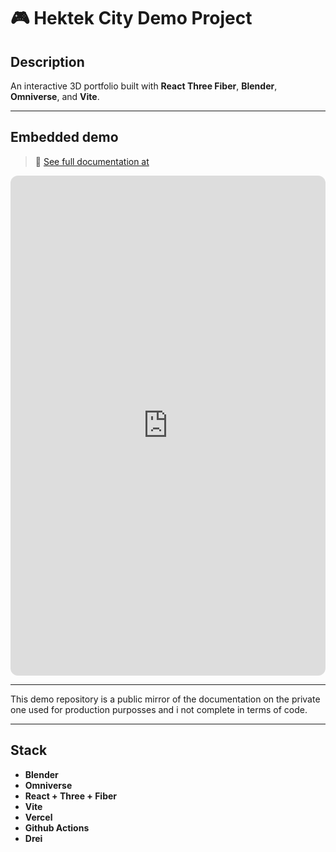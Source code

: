# 🎮 Hektek City Demo Project

## Description
An interactive 3D portfolio built with **React Three Fiber**, **Blender**, **Omniverse**, and **Vite**.

---

## Embedded demo
> 🔗 [See full documentation at](https://hmosqueraturner.github.io/hektek-city-demo/)

<iframe
  src="https://hmosqueraturner.github.io/hektek-city-demo/"
  width="100%"
  height="800"
  style="border:none;border-radius:12px;">
</iframe>

---

This demo repository is a public mirror of the documentation on the private one used for production purposses and i not complete in terms of code.

---

## Stack
- **Blender**
- **Omniverse**
- **React + Three + Fiber**
- **Vite**
- **Vercel**
- **Github Actions**
- **Drei**
